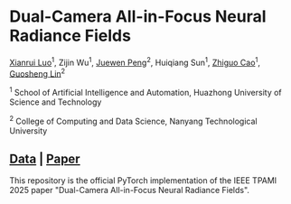 # Dual-Camera All-in-Focus Neural Radiance Fields

[Xianrui Luo](https://xianrui-luo.github.io/)<sup>1</sup>, Zijin Wu<sup>1</sup>, [Juewen Peng](https://scholar.google.com/citations?hl=en&user=fYC6lCUAAAAJ)<sup>2</sup>, Huiqiang Sun<sup>1</sup>, [Zhiguo Cao](http://english.aia.hust.edu.cn/info/1085/1528.htm)<sup>1</sup>, [Guosheng Lin](https://guosheng.github.io/)<sup>2</sup>

<sup>1</sup> School of Artificial Intelligence and Automation, Huazhong University of Science and Technology

<sup>2</sup> College of Computing and Data Science, Nanyang Technological University

## [Data](https://1drv.ms/f/c/b1c972ed7daf3523/EpWLG5GRoJ5JoeA8Jn-9JvsBb9nr2FD-zBh2NKvrxCp4Tg) | [Paper](https://ieeexplore.ieee.org/abstract/document/10858765) 

This repository is the official PyTorch implementation of the IEEE TPAMI 2025 paper "Dual-Camera All-in-Focus Neural Radiance Fields".

